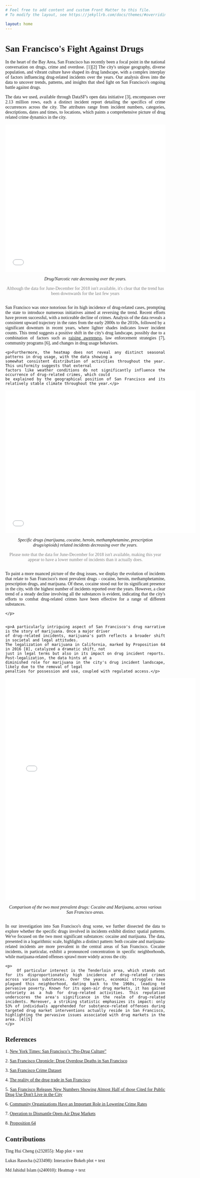 ```yaml
---
# Feel free to add content and custom Front Matter to this file.
# To modify the layout, see https://jekyllrb.com/docs/themes/#overriding-theme-defaults

layout: home
---
```

<div style="text-align: justify; font-family: Georgia, 'Times New Roman', Times, serif;">
    <h1>San Francisco's Fight Against Drugs</h1>
    <p>In the heart of the Bay Area, San Francisco has recently been a focal point in the national conversation on
    drugs, crime and overdose. [1][2] The city's unique geography, diverse population, and vibrant culture have shaped its drug
    landscape, with a complex interplay of factors influencing drug-related incidents over the years.
    Our analysis dives into the data to uncover trends, patterns, and insights that shed light on
    San Francisco's ongoing battle against drugs.</p>
    <p>The data we used, available through DataSF's open data initiative [3], encompasses over 2.13 million rows, each a
    distinct incident report detailing the specifics of crime occurrences across the city. The attributes range
    from incident numbers, categories, descriptions, dates and times, to locations,
    which paints a comprehensive picture of drug related crime dynamics in the city.</p>

<div style="display: flex; justify-content: center; align-items: center; font-family: Georgia, 'Times New Roman', Times, serif;">
    <div style="width: 100%; text-align: center;">
        <iframe src="/static/Notebook.html" width="100%" height="465" frameborder="0"></iframe>
        <p style="font-style: italic;">Drug/Narcotic rate decreasing over the years.</p> <p style="color: #808080;">Although the data for June-December for 2018 isn't available, it's clear that the trend has been downwards for the last few years</p>
        </div>
</div>

</div>

<div style="text-align: justify; font-family: Georgia, 'Times New Roman', Times, serif;">
    <p>San Francisco was once notorious for its high incidence of drug-related cases, prompting the state to
    introduce numerous initiatives aimed at reversing the trend. Recent efforts have proven successful, with a
    noticeable decline of crimes. Analysis of the data reveals a consistent upward trajectory in the rates from
    the early 2000s to the 2010s, followed by a significant downturn in recent years, where lighter shades indicates
    lower incident counts. This trend suggests a positive shift in the city's drug landscape, possibly due to a
    combination of factors such as <a href="https://www.kqed.org/stateofhealth/363143/san-franciscos-newest-tool-to-prevent-opioid-overdoses-tests-drugs-starts-conversations">
    raising awereness</a>, law enforcement strategies [7], community programs [6], and changes in drug usage behaviors.</p>


    <p>Furthermore, the heatmap does not reveal any distinct seasonal patterns in drug usage, with the data showing a
    somewhat consistent distribution of activities throughout the year. This uniformity suggests that external
    factors like weather conditions do not significantly influence the occurrence of drug-related crimes, which could
    be explained by the geographical position of San Francisco and its relatively stable climate throughout the year.</p>

</div>

<div style="display: flex; justify-content: center; align-items: center; font-family: Georgia, 'Times New Roman', Times, serif;">
    <div style="width: 100%; text-align: center;">
        <iframe src="/static/lineplot.html" width="600" height="450" frameborder="0"></iframe>
        <p style="font-style: italic;">Specific drugs (marijuana, cocaine, heroin, methamphetamine, prescription drugs/opioids) related incidents decreasing over the years.</p>
        <p style="color: #808080;">Please note that the data for June-December for 2018 isn't available, making this year
        appear to have a lower number of incidents than it actually does.
        </p>
    </div>
</div>

<div style="text-align: justify; font-family: Georgia, 'Times New Roman', Times, serif;">
    <p>To paint a more nuanced picture of the drug issues, we display the evolution of incidents that relate
    to San Francisco's most prevalent drugs - cocaine, heroin, methamphetamine, prescription drugs, and marijuana.
    Of these, cocaine stood out for its significant presence in the city, with the highest number of incidents reported
    over the years. However, a clear trend of a steady decline involving all the substances is evident, indicating
    that the city's efforts to combat drug-related crimes have been effective for a range of different substances.

    </p>


    <p>A particularly intriguing aspect of San Francisco's drug narrative is the story of marijuana. Once a major driver
    of drug-related incidents, marijuana's path reflects a broader shift in societal and legal attitudes.
    The legalization of marijuana in California, marked by Proposition 64 in 2016 [8], catalyzed a dramatic shift, not
    just in legal terms but also in its impact on drug incident reports. Post-legalization, the data hints at a
    diminished role for marijuana in the city's drug incident landscape, likely due to the removal of legal
    penalties for possession and use, coupled with regulated access.</p>
</div>

<div style="display: flex; justify-content: center; align-items: center; font-family: Georgia, 'Times New Roman', Times, serif;">
    <div style="width: 100%; text-align: center;">
        <iframe src="/static/category.html" width="600" height="700" frameborder="0"></iframe>
        <p style="font-style: italic;">Comparison of the two most prevalent drugs: Cocaine and Marijuana, across various San Francisco areas.</p>
    </div>
</div>

<div style="text-align: justify; font-family: Georgia, 'Times New Roman', Times, serif;">
    <p>
        In our investigation into San Francisco's drug scene, we further
        dissected the data to explore whether the specific drugs involved in incidents exhibit distinct spatial patterns.
        We've focused on the two most significant substances:
        cocaine and marijuana. The data,
        presented in a logarithmic scale, highlights a distinct pattern: both cocaine and marijuana-related
        incidents are more prevalent in the central areas of San Francisco. Cocaine incidents, in particular,
        exhibit a pronounced concentration in specific neighborhoods, while marijuana-related offenses sprawl
        more widely across the city.
    </p>

    <p>
        Of particular interest is the Tenderloin area, which stands out for its disproportionately high incidence of drug-related crimes across various substances. Over the years, economic struggles have plagued this neighborhood, dating back to the 1960s, leading to pervasive poverty. Known for its open-air drug markets, it has gained notoriety as a hub for drug-related activities. This reputation underscores the area's significance in the realm of drug-related incidents. Moreover, a striking statistic emphasizes its impact: only 53% of individuals apprehended for substance-related offenses during targeted drug market interventions actually reside in San Francisco, highlighting the pervasive issues associated with drug markets in the area. [4][5]
    </p>

</div>

<div style="text-align: justify; font-family: Georgia, 'Times New Roman', Times, serif;">
<h2>References</h2>
<p>1. <a href="https://www.nytimes.com/2024/01/31/briefing/san-francisco-addiction.html">New York Times: San Francisco’s “Pro-Drug Culture” </a></p>
<p>2. <a href="https://www.sfchronicle.com/projects/san-francisco-drug-overdose-deaths/#:~:text=San%20Francisco%20continues%20to%20grapple,of%20the%20synthetic%20opioid%20fentanyl.">San Francisco Chronicle: Drug Overdose Deaths in San Francisco</a></p>
<p>3. <a href="https://data.sfgov.org/Public-Safety/Police-Department-Incident-Reports-Historical-2003/tmnf-yvry/about_data">San Francisco Crime Dataset</a></p>
<p>4. <a href="https://www.wbur.org/onpoint/2022/11/02/tenderloin-reality-of-the-drug-trade-in-san-francisco">The reality of the drug trade in San Francisco </a></p>
<p>5. <a href="https://www.sf.gov/news/san-francisco-releases-new-numbers-showing-almost-half-those-cited-public-drug-use-dont-live">San Francisco Releases New Numbers Showing Almost Half of those Cited for Public Drug Use Don't Live in the City </a></p>
<p>6. <a href="https://www.brennancenter.org/our-work/analysis-opinion/community-organizations-have-important-role-lowering-crime-rates">Community Organizations Have an Important Role in Lowering Crime Rates </a></p>
<p>7. <a href="https://www.sf.gov/news/san-francisco-issues-six-month-update-operation-dismantle-open-air-drug-markets">Operation to Dismantle Open-Air Drug Markets </a></p>
<p>8. <a href="https://www.courts.ca.gov/prop64.htm#:~:text=Effective%20November%209%2C%202016%2C%20Proposition,sealing%20of%20prior%2C%20eligible%20marijuana%2D">Proposition 64 </a></p>

<h2>Contributions</h2>
<p>Ting Hui Cheng (s232855): Map plot + text</p>
<p>Lukas Rasocha (s233498): Interactive Bokeh plot + text </p>
<p>Md Jahidul Islam (s240010): Heatmap + text </p>
</div>
